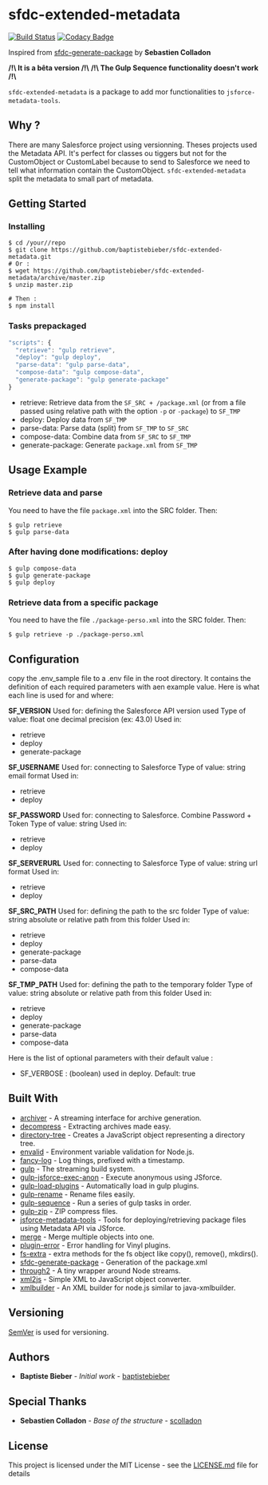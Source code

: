# sfdc-extended-metadata

[![Build Status](https://travis-ci.org/baptistebieber/sfdc-extended-metadata.svg?branch=master)](https://travis-ci.org/baptistebieber/sfdc-extended-metadata)
[![Codacy Badge](https://api.codacy.com/project/badge/Grade/c598758dbbb04cc191d991ae0ae1d5bc)](https://www.codacy.com/app/baptiste.bieber/sfdc-extended-metadata?utm_source=github.com&amp;utm_medium=referral&amp;utm_content=baptistebieber/sfdc-extended-metadata&amp;utm_campaign=Badge_Grade)

Inspired from [sfdc-generate-package](https://github.com/scolladon/sfdc-generate-package) by **Sebastien Colladon**

**/!\ It is a bêta version /!\\**
**/!\ The Gulp Sequence functionality doesn't work /!\\**

`sfdc-extended-metadata` is a package to add mor functionalities to `jsforce-metadata-tools`.


## Why ?
There are many Salesforce project using versionning. Theses projects used the Metadata API.
It's perfect for classes ou tiggers but not for the CustomObject or CustomLabel because to send to Salesforce we need to tell what information contain the CustomObject.
`sfdc-extended-metadata` split the metadata to small part of metadata.


## Getting Started

### Installing

```
$ cd /your//repo
$ git clone https://github.com/baptistebieber/sfdc-extended-metadata.git
# Or :
$ wget https://github.com/baptistebieber/sfdc-extended-metadata/archive/master.zip
$ unzip master.zip

# Then :
$ npm install
```

### Tasks prepackaged
```javascript
"scripts": {
  "retrieve": "gulp retrieve",
  "deploy": "gulp deploy",
  "parse-data": "gulp parse-data",
  "compose-data": "gulp compose-data",
  "generate-package": "gulp generate-package"
}
```

* retrieve: Retrieve data from the `SF_SRC + /package.xml` (or from a file passed using relative path with the option `-p` or `-package`) to `SF_TMP`
* deploy: Deploy data from `SF_TMP`
* parse-data: Parse data (split) from `SF_TMP` to `SF_SRC`
* compose-data: Combine data from `SF_SRC` to `SF_TMP`
* generate-package: Generate `package.xml` from `SF_TMP`


## Usage Example

### Retrieve data and parse
You need to have the file `package.xml` into the SRC folder.
Then:
```
$ gulp retrieve
$ gulp parse-data
```

### After having done modifications: deploy
```
$ gulp compose-data
$ gulp generate-package
$ gulp deploy
```

### Retrieve data from a specific package
You need to have the file `./package-perso.xml` into the SRC folder.
Then:
```
$ gulp retrieve -p ./package-perso.xml
```


## Configuration
copy the .env_sample file to a .env file in the root directory.
It contains the definition of each required parameters with aen example value.
Here is what each line is used for and where:

**SF_VERSION**
Used for: defining the Salesforce API version used
Type of value: float one decimal precision (ex: 43.0)
Used in:
* retrieve
* deploy
* generate-package

**SF_USERNAME**
Used for: connecting to Salesforce
Type of value: string email format
Used in:
* retrieve
* deploy

**SF_PASSWORD**
Used for: connecting to Salesforce. Combine Password + Token
Type of value: string
Used in:
* retrieve
* deploy

**SF_SERVERURL**
Used for: connecting to Salesforce
Type of value: string url format
Used in:
* retrieve
* deploy

**SF_SRC_PATH**
Used for: defining the path to the src folder
Type of value: string absolute or relative path from this folder
Used in:
* retrieve
* deploy
* generate-package
* parse-data
* compose-data

**SF_TMP_PATH**
Used for: defining the path to the temporary folder
Type of value: string absolute or relative path from this folder
Used in:
* retrieve
* deploy
* generate-package
* parse-data
* compose-data

Here is the list of optional parameters with their default value :
* SF_VERBOSE : (boolean) used in deploy. Default: true


## Built With

* [archiver](https://github.com/archiverjs/node-archiver) - A streaming interface for archive generation.
* [decompress](https://github.com/kevva/decompress) - Extracting archives made easy.
* [directory-tree](https://github.com/mihneadb/node-directory-tree) - Creates a JavaScript object representing a directory tree.
* [envalid](https://github.com/af/envalid) - Environment variable validation for Node.js.
* [fancy-log](https://github.com/js-cli/fancy-log) - Log things, prefixed with a timestamp.
* [gulp](https://github.com/gulpjs/gulp) - The streaming build system.
* [gulp-jsforce-exec-anon](https://github.com/scolladon/gulp-jsforce-exec-anon) - Execute anonymous using JSforce.
* [gulp-load-plugins](https://github.com/jackfranklin/gulp-load-plugins) - Automatically load in gulp plugins.
* [gulp-rename](https://github.com/hparra/gulp-rename) - Rename files easily.
* [gulp-sequence](https://github.com/teambition/gulp-sequence) - Run a series of gulp tasks in order.
* [gulp-zip](https://github.com/sindresorhus/gulp-zip) - ZIP compress files.
* [jsforce-metadata-tools](https://github.com/jsforce/jsforce-metadata-tools) - Tools for deploying/retrieving package files using Metadata API via JSforce.
* [merge](https://github.com/yeikos/js.merge) - Merge multiple objects into one.
* [plugin-error](https://github.com/gulpjs/plugin-error) - Error handling for Vinyl plugins.
* [fs-extra](https://github.com/jprichardson/node-fs-extra) - extra methods for the fs object like copy(), remove(), mkdirs().
* [sfdc-generate-package](https://github.com/scolladon/sfdc-generate-package) - Generation of the package.xml
* [through2](https://github.com/rvagg/through2) - A tiny wrapper around Node streams.
* [xml2js](https://github.com/Leonidas-from-XIV/node-xml2js) - Simple XML to JavaScript object converter.
* [xmlbuilder](https://github.com/oozcitak/xmlbuilder-js) - An XML builder for node.js similar to java-xmlbuilder.


## Versioning

[SemVer](http://semver.org/) is used for versioning.


## Authors

* **Baptiste Bieber** - *Initial work* - [baptistebieber](https://github.com/baptistebieber)


## Special Thanks

* **Sebastien Colladon** - *Base of the structure* - [scolladon](https://github.com/scolladon)


## License

This project is licensed under the MIT License - see the [LICENSE.md](LICENSE.md) file for details
